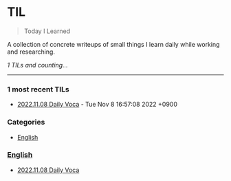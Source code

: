 # TIL
> Today I Learned

A collection of concrete writeups of small things I learn daily while working
and researching.


_1 TILs and counting..._

---

### 1 most recent TILs

- [2022.11.08 Daily Voca](English/2022.11.08.md) - Tue Nov 8 16:57:08 2022 +0900

### Categories

- [English](#English)

### [English](#English)
- [2022.11.08 Daily Voca](English/2022.11.08.md)


